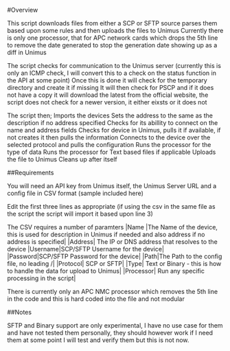 #Overview

This script downloads files from either a SCP or SFTP source parses them based upon some rules and then uploads the files to Unimus
Currently there is only one processor, that for APC network cards which drops the 5th line to remove the date generated to stop the generation date showing up as a diff in Unimus

The script checks for communication to the Unimus server (currently this is only an ICMP check, I will convert this to a check on the status function in the API at some point)
Once this is done it will check for the temporary directory and create it if missing
It will then check for PSCP and if it does not have a copy it will download the latest from the official website, the script does not check for a newer version, it either eixsts or it does not

The script then;
    Imports the devices
    Sets the address to the same as the description if no address specified
    Checks for its abillity to connect on the name and address fields
    Checks for device in Unimus, pulls it if available, if not creates it then pulls the information
    Connects to the device over the selected protocol and pulls the configuration
    Runs the processor for the type of data
    Runs the processor for Text based files if applicable
    Uploads the file to Unimus
    Cleans up after itself


##Requirements

You will need an API key from Unimus itself, the Unimus Server URL and a config file in CSV format (sample included here)

Edit the first three lines as appropriate (if using the csv in the same file as the script the script will import it based upon line 3)

The CSV requires a number of paramters
|Name |The Name of the device, this is used for description in Unimus if needed and also address if no address is specified|
|Address| The IP or DNS address that resolves to the device
|Username|SCP/SFTP Username for the device|
|Password|SCP/SFTP Password for the device|
|Path|The Path to the config file, no leading /|
|Protocol| SCP or SFTP|
|Type| Text or Binary - this is how to handle the data for upload to Unimus|
|Processor| Run any specific processing in the script|

There is currently only an APC NMC processor which removes the 5th line in the code and this is hard coded into the file and not modular

##Notes

SFTP and Binary support are only experimental, I have no use case for them and have not tested them personally, they should however work if I need them at some point I will test and verify them but this is not now.